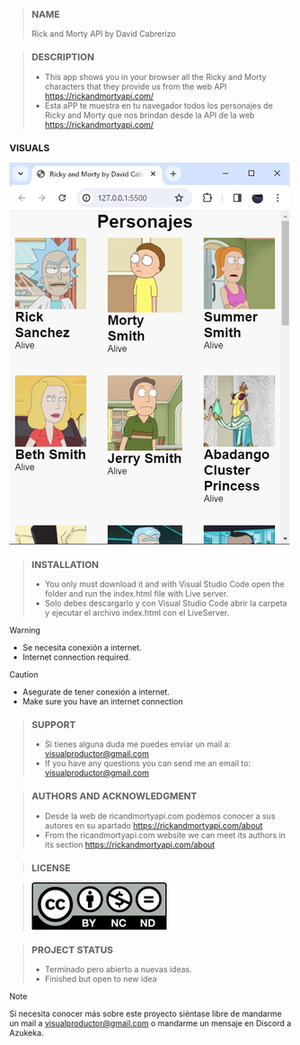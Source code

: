 > ### NAME
> Rick and Morty API by David Cabrerizo

> ### DESCRIPTION
> - This app shows you in your browser all the Ricky and Morty characters that they provide us from the web API https://rickandmortyapi.com/
> - Esta aPP te muestra en tu navegador todos los personajes de Ricky and Morty que nos brindan desde la API  de la web https://rickandmortyapi.com/

### VISUALS
![](https://github.com/DavidCabrerizo/Ejercicio4-ConsumirAPIconFetch/blob/main/RickAndMorty.png)

> ### INSTALLATION
> - You only must download it and with Visual Studio Code open the folder and run the index.html file with Live server.
> - Solo debes descargarlo y con Visual Studio Code abrir la carpeta y ejecutar el archivo index.html con el  LiveServer.


> [!WARNING]
> - Se necesita conexión a internet.
> - Internet connection required.

> [!CAUTION]
> - Asegurate de tener conexión a internet.
> - Make sure you have an internet connection

> ### SUPPORT
> - Si tienes alguna duda me puedes enviar un mail a: visualproductor@gmail.com
> - If you have any questions you can send me an email to: visualproductor@gmail.com

> ### AUTHORS AND ACKNOWLEDGMENT
> - Desde la web de ricandmortyapi.com podemos conocer a sus autores en su apartado https://rickandmortyapi.com/about
> - From the ricandmortyapi.com website we can meet its authors in its section https://rickandmortyapi.com/about

> ### LICENSE

> ![](https://github.com/DavidCabrerizo/Ejercicio4-ConsumirAPIconFetch/blob/main/Cc_by-nc-nd_icon.svg)

> ### PROJECT STATUS
> - Terminado pero abierto a nuevas ideas.
> - Finished but open to new idea

> [!NOTE]
> Si necesita conocer más sobre este proyecto siéntase libre de mandarme un mail a visualproductor@gmail.com o mandarme un mensaje en Discord a Azukeka.
